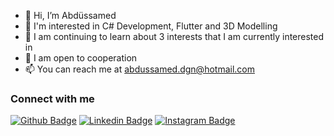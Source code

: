 - 👋 Hi, I’m Abdüssamed
- 👀 I'm interested in C# Development, Flutter and 3D Modelling
- 🌱 I am continuing to learn about 3 interests that I am currently interested in
- 💞️ I am open to cooperation
- 📫 You can reach me at abdussamed.dgn@hotmail.com

### Connect with me

[![Github Badge](https://img.shields.io/badge/-Github-000?style=quare&labelColor=000&logo=Github&logoColor=white&link=link)](https://github.com/xDogann) 
[![Linkedin Badge](https://img.shields.io/badge/-Linkedin-C13584?style=flat-quare&labelColor=C13584&logo=linkedin&logoColor=white&link=link)](https://www.linkedin.com/in/abdussameddogan)
[![Instagram Badge](https://img.shields.io/static/v1?label=<>&message=Instagram&color=<BLUE>)](https://twitter.com/abdussamed_dgn) 
